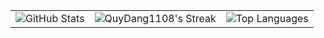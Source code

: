 |     |     |     |
|-----|-----|-----|
| ![GitHub Stats](https://github-readme-stats.vercel.app/api?username=QuyDang1108&count_private=true&show_icons=true&theme=default) | ![QuyDang1108's Streak](https://github-readme-streak-stats.herokuapp.com/?user=QuyDang1108&theme=default&hide_border=false) | ![Top Languages](https://github-readme-stats.vercel.app/api/top-langs/?username=QuyDang1108&langs_count=5&theme=default&show_icons=true) |
